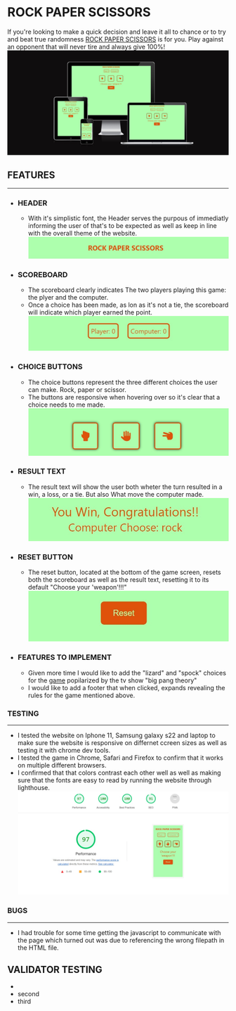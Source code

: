 # ROCK PAPER SCISSORS
 If you're looking to make a quick decision and leave it all to chance or to try and beat true randomness [ROCK PAPER SCISSORS](https://felixsvenharry.github.io/PP2-rock-paper-scissors/) is for you. Play against an opponent that will never tire and always give 100%!
![readme-main](assets/images/readme-main.jpg)

## FEATURES
---
- ### HEADER
  - With it's simplistic font, the Header serves the purpous of immediatly informing the user of that's to be expected as well as keep in line with the overall theme of the website.
![header](assets/images/header.jpg)

- ### SCOREBOARD
  - The scoreboard clearly indicates The two players playing this game: the plyer and the computer.
  - Once a choice has been made, as lon as it's not a tie, the scoreboard will indicate which player earned the point.
![scoreboard](assets/images/scoreboard.jpg)
- ### CHOICE BUTTONS
  - The choice buttons represent the three different choices the user can make. Rock, paper or scissor. 
  - The buttons are responsive when hovering over so it's clear that a choice needs to me made.
![choice buttons](assets/images/choice-buttons.jpg)
- ### RESULT TEXT
  - The result text will show the user both wheter the turn resulted in a win, a loss, or a tie. But also What move the computer made.
![result text](assets/images/result.jpg)
- ### RESET BUTTON
  - The reset button, located at the bottom of the game screen, resets both the scoreboard as well as the result text, resetting it to its default "Choose your 'weapon'!!!"
![reset button](assets/images/reset-button.jpg)
- ### FEATURES TO IMPLEMENT
  - Given more time I would like to add the "lizard" and "spock" choices for the [game](https://bigbangtheory.fandom.com/wiki/Rock,_Paper,_Scissors,_Lizard,_Spock) popilarized by the tv show "big pang theory"
  - I would like to add a footer that when clicked, expands revealing the rules for the game mentioned above.
### TESTING
---
- I tested the website on Iphone 11, Samsung galaxy s22 and laptop to make sure the website is responsive on differnet ccreen sizes as well as testing it with chrome dev tools.
- I tested the game in Chrome, Safari and Firefox to confirm that it works on multiple different browsers.
- I confirmed that that colors contrast each other well as well as making sure that the fonts are easy to read by running the website through lighthouse.
![lighthouse](assets/images/lighthouse.jpg)
### BUGS
---
- I had trouble for some time getting the javascript to communicate with the page which turned out was due to referencing the wrong filepath in the HTML file.

VALIDATOR TESTING
---
- 
- second
- third

